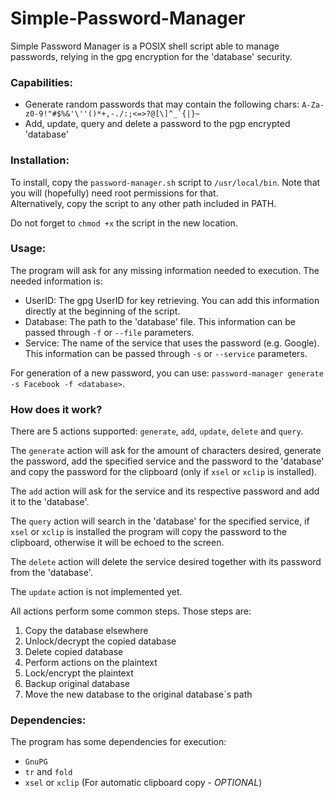 # Simple-Password-Manager
Simple Password Manager is a POSIX shell script able to manage passwords, relying in the gpg encryption for the 'database' security.  

### Capabilities:  
- Generate random passwords that may contain the following chars: ```A-Za-z0-9!"#$%&'\''()*+,-./:;<=>?@[\]^_`{|}~```  
- Add, update, query and delete a password to the pgp encrypted 'database'  

### Installation:  
To install, copy the ```password-manager.sh``` script to ```/usr/local/bin```. Note that you will (hopefully) need root permissions for that.  
Alternatively, copy the script to any other path included in PATH.  

Do not forget to ```chmod +x``` the script in the new location.  

### Usage:  
The program will ask for any missing information needed to execution. The needed information is:  
- UserID: The gpg UserID for key retrieving. You can add this information directly at the beginning of the script.  
- Database: The path to the 'database' file. This information can be passed through ```-f``` or ```--file``` parameters.  
- Service: The name of the service that uses the password (e.g. Google). This information can be passed through ```-s``` or
```--service``` parameters.  

For generation of a new password, you can use: ```password-manager generate -s Facebook -f <database>```.  

### How does it work?  
There are 5 actions supported: ```generate```, ```add```, ```update```, ```delete``` and ```query```.  

The ```generate``` action will ask for the amount of characters desired, generate the password, add the specified service and the
password to the 'database' and copy the password for the clipboard (only if ```xsel``` or ```xclip``` is installed). 

The ```add``` action will ask for the service and its respective password and add it to the 'database'.  

The ```query``` action will search in the 'database' for the specified service, if ```xsel``` or ```xclip``` is installed the
program will copy the password to the clipboard, otherwise it will be echoed to the screen.  

The ```delete``` action will delete the service desired together with its password from the 'database'.  

The ```update``` action is not implemented yet.  

All actions perform some common steps. Those steps are:  
1) Copy the database elsewhere  
2) Unlock/decrypt the copied database  
3) Delete copied database  
4) Perform actions on the plaintext  
5) Lock/encrypt the plaintext  
6) Backup original database  
7) Move the new database to the original database\`s path  

### Dependencies:
The program has some dependencies for execution:  
- ```GnuPG```  
- ```tr``` and ```fold```
- ```xsel``` or ```xclip``` (For automatic clipboard copy - *OPTIONAL*)
